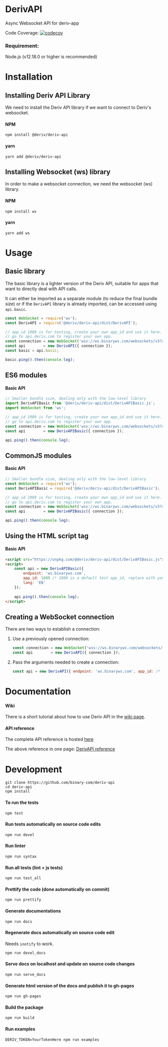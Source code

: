 # DerivAPI

Async Websocket API for deriv-app

Code Coverage: [![codecov](https://codecov.io/gh/binary-com/deriv-api/branch/master/graph/badge.svg)](https://codecov.io/gh/binary-com/deriv-api)

### Requirement:
   
Node.js (v12.18.0 or higher is recommended)

# Installation

## Installing Deriv API Library

We need to install the Deriv API library if we want to connect to Deriv's websocket.
#### NPM

```
npm install @deriv/deriv-api
```

#### yarn

```
yarn add @deriv/deriv-api
```
## Installing Websocket (ws) library

In order to make a websocket connection, we need the websocket (ws) library.
#### NPM

```
npm install ws
```

#### yarn

```
yarn add ws
```

# Usage

## Basic library

The basic library is a lighter version of the Deriv API, suitable for apps that
want to directly deal with API calls.

It can either be imported as a separate module (to reduce the final bundle size)
or if the `DerivAPI` library is already imported, can be accessed using `api.basic`.

```js
const WebSocket = require('ws');
const DerivAPI = require('@deriv/deriv-api/dist/DerivAPI');

// app_id 1089 is for testing, create your own app_id and use it here.
// go to api.deriv.com to register your own app.
const connection = new WebSocket('wss://ws.binaryws.com/websockets/v3?app_id=1089');
const api        = new DerivAPI({ connection });
const basic = api.basic;

basic.ping().then(console.log);
```

## ES6 modules

#### Basic API

```js
// Smaller bundle size, dealing only with the low-level library
import DerivAPIBasic from '@deriv/deriv-api/dist/DerivAPIBasic.js';
import WebSocket from 'ws';

// app_id 1089 is for testing, create your own app_id and use it here.
// go to api.deriv.com to register your own app.
const connection = new WebSocket('wss://ws.binaryws.com/websockets/v3?app_id=1089');
const api        = new DerivAPIBasic({ connection });

api.ping().then(console.log);
```

## CommonJS modules

#### Basic API

```js
// Smaller bundle size, dealing only with the low-level library
const WebSocket = require('ws');
const DerivAPIBasic = require('@deriv/deriv-api/dist/DerivAPIBasic');

// app_id 1089 is for testing, create your own app_id and use it here.
// go to api.deriv.com to register your own app.
const connection = new WebSocket('wss://ws.binaryws.com/websockets/v3?app_id=63317');
const api        = new DerivAPIBasic({ connection });

api.ping().then(console.log);
```

## Using the HTML script tag

#### Basic API

```html
<script src="https://unpkg.com/@deriv/deriv-api/dist/DerivAPIBasic.js"></script>
<script>
    const api = new DerivAPIBasic({ 
        endpoint: 'ws.binaryws.com',
        app_id: 1089 /* 1089 is a default test app_id, replace with your own app_id */,
        lang: 'EN' 
    });
    
    api.ping().then(console.log);
</script>
```

## Creating a WebSocket connection

There are two ways to establish a connection:

1. Use a previously opened connection:
    ```js
    const connection = new WebSocket('wss://ws.binaryws.com/websockets/v3?app_id=YOUR_APP_ID');
    const api        = new DerivAPI({ connection });
    ```

2. Pass the arguments needed to create a connection:
    ```js
    const api = new DerivAPI({ endpoint: 'ws.binaryws.com', app_id: /* your app_id */, lang: 'EN' });
    ```

# Documentation

#### Wiki

There is a short tutorial about how to use Deriv API in the [wiki page](https://github.com/binary-com/deriv-api/wiki).

#### API reference

The complete API reference is hosted [here](https://binary-com.github.io/deriv-api/)

The above reference in one page: [DerivAPI reference](docs/DerivAPI.md)

# Development

```
git clone https://github.com/binary-com/deriv-api
cd deriv-api
npm install
```

#### To run the tests

```
npm test
```

#### Run tests automatically on source code edits

```
npm run devel
```

#### Run linter

```
npm run syntax
```

#### Run all tests (lint + js tests)

```
npm run test_all
```

#### Prettify the code (done automatically on commit)

```
npm run prettify
```

#### Generate documentations

```
npm run docs
```

#### Regenerate docs automatically on source code edit

Needs `inotify` to work.

```
npm run devel_docs
```

#### Serve docs on localhost and update on source code changes

```
npm run serve_docs
```

#### Generate html version of the docs and publish it to gh-pages

```
npm run gh-pages
```

#### Build the package

```
npm run build
```

#### Run examples

```
DERIV_TOKEN=YourTokenHere npm run examples
```
